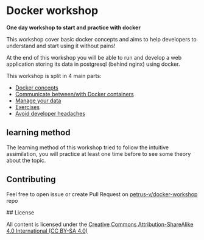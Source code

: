 # Docker workshop

__One day workshop to start and practice with docker__


This workshop cover basic docker concepts and aims to help developers to
understand and start using it without pains!

At the end of this workshop you will be able to run and develop a web
application storing its data in postgresql (behind nginx) using docker.

This workshop is split in 4 main parts:

* [Docker concepts](010_foundations/README.md)
* [Communicate between/with Docker containers](020_communicate/README.md)
* [Manage your data](030_volumes/README.md)
* [Exercises](035_exercises/README.md)
* [Avoid developer headaches](040_experienes/README.md)


## learning method

The learning method of this workshop tried to follow the intuitive assimilation,
you will practice at least one time before to see some theory about the topic.


## Contributing

Feel free to open issue or create Pull Request on [petrus-v/docker-workshop](
https://github.com/petrus-v/docker-workshop "Workshop book repo") repo

## License

All content is licensed under the [Creative Commons Attribution-ShareAlike 4.0
International (CC BY-SA 4.0)](http://creativecommons.org/licenses/by-sa/4.0/
"CC BY-SA 4.0")

